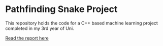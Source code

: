 # Pathfinding Snake Project

This repository holds the code for a C++ based machine learning project completed in my 3rd year of Uni.

[Read the report here](Report.pdf)